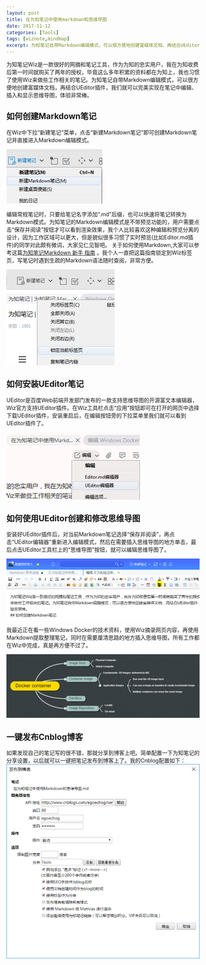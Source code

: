 ```yaml
---
layout: post
title: 在为知笔记中使用markdown和思维导图
date: 2017-11-12
categories: [Tools]
tags: [wiznote,mindmap]
excerpt: 为知笔记自带Markdown编辑模式，可以很方便地创建富媒体文档，再结合UEditor插件，我们就可以完美实现在笔记中编辑、插入和显示思维导图，体验非常棒。
---
```

为知笔记Wiz是一款很好的网摘和笔记工具，作为为知的忠实用户，我在为知收费后第一时间就购买了两年的授权，毕竟这么多年积累的资料都在为知上，我也习惯了使用Wiz来做些工作相关的笔记。为知笔记自带Markdown编辑模式，可以很方便地创建富媒体文档，再结合UEditor插件，我们就可以完美实现在笔记中编辑、插入和显示思维导图，体验非常棒。
## 如何创建Markdown笔记
在Wiz中下拉“新建笔记”菜单，点击“新建Markdown笔记”即可创建Markdown笔记并直接进入Markdown编辑模式。

![](/img/posts/wiznote/NewMarkdown.png)

编辑常规笔记时，只要给笔记名字添加“.md”后缀，也可以快速将笔记转换为Markdown模式。为知笔记的Markdown编辑模式是不带预览功能的，用户需要点击“保存并阅读”按钮才可以看到渲染效果，我个人比较喜欢这种编辑和预览分离的设计，因为工作区域可以更大，但是貌似很多习惯了实时预览(比如Editor.md插件)的同学对此颇有微词，大家见仁见智吧。
关于如何使用Markdown,大家可以参考这篇[为知笔记Markdown 新手 指南]( http://www.wiz.cn/feature-markdown.html) 。我个人一直把这篇指南锁定到Wiz标签页，写笔记时遇到生疏的Markdown语法随时查阅，非常方便。

![](/img/posts/wiznote/lockPage.png)

## 如何安装UEditor笔记
UEditor是百度Web前端开发部门发布的一款支持思维导图的开源富文本编辑器，Wiz官方支持UEditor插件。在Wiz工具栏点击“应用”按钮即可在打开的网页中选择下载UEditor插件，安装重启后，在编辑按钮旁的下拉菜单里我们就可以看到UEditor插件了。

![img](/img/posts/wiznote/Ueditor.png)

## 如何使用UEditor创建和修改思维导图

安装好UEditor插件后，对当前Markdown笔记选择“保存并阅读”，再点击“UEditor编辑器”重新进入编辑模式，然后在需要插入思维导图的地方单击，最后点击UEditor工具栏上的“思维导图”按钮，就可以编辑思维导图了。

![img](/img/posts/wiznote/MindMapIcon.png)

我最近正在看一些Windows Docker的技术资料，使用Wiz摘录网页内容，再使用Markdown提取整理笔记，同时在需要厘清思路的地方插入思维导图，所有工作都在Wiz中完成，真是再方便不过了。  

![img](/img/posts/wiznote/mindmap.png)

## 一键发布Cnblog博客
如果发现自己的笔记写的很不错，那就分享到博客上吧。简单配置一下为知笔记的分享设置，以后就可以一键把笔记发布到博客上了。我的Cnblog配置如下：
![img](/img/posts/wiznote/post.png)


